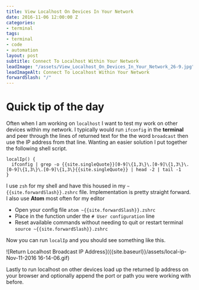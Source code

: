 ```yaml
---
title: View Localhost On Devices In Your Network
date: 2016-11-06 12:00:00 Z
categories:
- terminal
tags:
- terminal
- code
- automation
layout: post
subtitle: Connect To Localhost Within Your Network
leadImage: "/assets/View_Localhost_On_Devices_In_Your_Network_26-9.jpg"
leadImageAlt: Connect To Localhost Within Your Network
forwardSlash: "/"
---
```


# Quick tip of the day

Often when I am working on `localhost` I want to test my work on other devices within my network. I typically would run `ifconfig` in the __terminal__ and peer through the lines of returned text for the the word `broadcast` then use the IP address from that line. Wanting an easier solution I put together the following shell script.

```
localIp() {
  ifconfig | grep -o {{site.singleQuote}}[0-9]\{1,3\}\.[0-9]\{1,3\}\.[0-9]\{1,3\}\.[0-9]\{1,3\}{{site.singleQuote}} | head -2 | tail -1
}
```

I use `zsh` for my shell and have this housed in my `~{{site.forwardSlash}}.zshrc` file. Implementation is pretty straight forward. I also use __Atom__ most often for my editor

- Open your config file `atom ~{{site.forwardSlash}}.zshrc`
- Place in the function under the `# User configuration` line
- Reset available commands without needing to quit or restart terminal `source ~{{site.forwardSlash}}.zshrc`

Now you can run `localIp` and you should see something like this.

![Return Localhost Broadcast IP Address]({{site.baseurl}}/assets/local-ip-Nov-11-2016 16-14-06.gif)

Lastly to run localhost on other devices load up the returned Ip address on your browser and optionally append the port or path you were working with before.